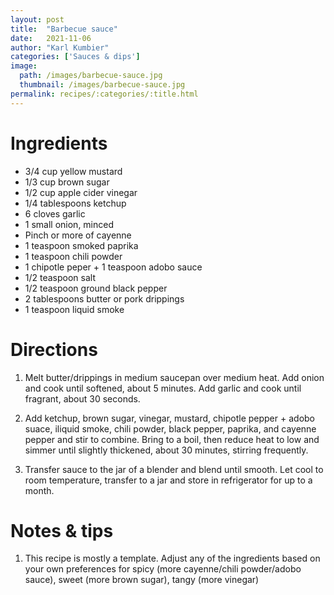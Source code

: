 ```yaml
---
layout: post
title:  "Barbecue sauce"
date:   2021-11-06
author: "Karl Kumbier"
categories: ['Sauces & dips']
image:
  path: /images/barbecue-sauce.jpg
  thumbnail: /images/barbecue-sauce.jpg
permalink: recipes/:categories/:title.html
---
```


# Ingredients
* 3/4 cup yellow mustard
* 1/3 cup brown sugar
* 1/2 cup apple cider vinegar
* 1/4 tablespoons ketchup
* 6 cloves garlic
* 1 small onion, minced
* Pinch or more of cayenne
* 1 teaspoon smoked paprika
* 1 teaspoon chili powder
* 1 chipotle peper + 1 teaspoon adobo sauce
* 1/2 teaspoon salt
* 1/2 teaspoon ground black pepper
* 2 tablespoons butter or pork drippings
* 1 teaspoon liquid smoke

# Directions
1. Melt butter/drippings in medium saucepan over medium heat. Add onion and cook
   until softened, about 5 minutes. Add garlic and cook until fragrant, about 30
seconds.  

2. Add ketchup, brown sugar, vinegar, mustard, chipotle pepper + adobo suace,
   iliquid smoke, chili powder, black pepper, paprika, and cayenne pepper and
stir to combine.  Bring to a boil, then reduce heat to low and simmer until
slightly thickened, about 30 minutes, stirring frequently.  

3. Transfer sauce to the jar of a blender and blend until smooth. Let cool to
   room temperature, transfer to a jar and store in refrigerator for up to a
month.  

# Notes & tips
1. This recipe is mostly a template. Adjust any of the ingredients based on your
   own preferences for spicy (more cayenne/chili powder/adobo sauce), sweet
(more brown sugar), tangy (more vinegar)

